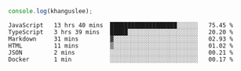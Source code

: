 ```js
console.log(khanguslee);
```

<!--START_SECTION:waka-->

```text
JavaScript   13 hrs 40 mins  ███████████████████░░░░░░   75.45 %
TypeScript   3 hrs 39 mins   █████░░░░░░░░░░░░░░░░░░░░   20.20 %
Markdown     31 mins         ▓░░░░░░░░░░░░░░░░░░░░░░░░   02.93 %
HTML         11 mins         ▒░░░░░░░░░░░░░░░░░░░░░░░░   01.02 %
JSON         2 mins          ░░░░░░░░░░░░░░░░░░░░░░░░░   00.21 %
Docker       1 min           ░░░░░░░░░░░░░░░░░░░░░░░░░   00.17 %
```

<!--END_SECTION:waka-->

<!--
**khanguslee/khanguslee** is a ✨ _special_ ✨ repository because its `README.md` (this file) appears on your GitHub profile.

Here are some ideas to get you started:

- 🔭 I’m currently working on ...
- 🌱 I’m currently learning ...
- 👯 I’m looking to collaborate on ...
- 🤔 I’m looking for help with ...
- 💬 Ask me about ...
- 📫 How to reach me: ...
- 😄 Pronouns: ...
- ⚡ Fun fact: ...
-->
